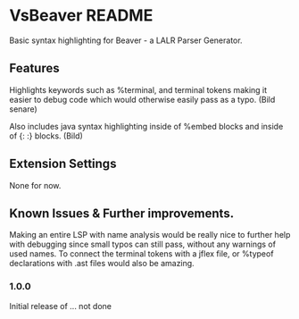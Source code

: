 # VsBeaver README

Basic syntax highlighting for Beaver - a LALR Parser Generator.

## Features

Highlights keywords such as %terminal, and terminal tokens making it easier to debug code which would otherwise easily pass as a typo. (Bild senare)


Also includes java syntax highlighting inside of %embed blocks and inside of {: :} blocks. (Bild)

## Extension Settings

None for now.

## Known Issues & Further improvements.

Making an entire LSP with name analysis would be really nice to further help with debugging since small typos can still pass, without any warnings of used names.
To connect the terminal tokens with a jflex file, or %typeof declarations with .ast files would also be amazing.
### 1.0.0

Initial release of ... not done